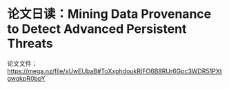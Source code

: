 # 论文日读：Mining Data Provenance to Detect Advanced Persistent Threats

论文文件：https://mega.nz/file/xUwEUbaB#ToXxphdoukRIFO6B8RUr6Gpc3WDR51PXtgwqkpR0bpY

